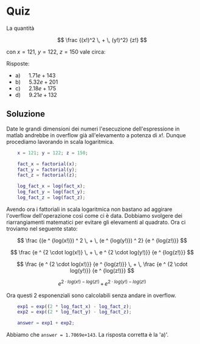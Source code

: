 # Quiz

La quantità

$$
\frac {(x!)^2 \, + \, (y!)^2} {z!}
$$

con $x = 121$, $y = 122$, $z = 150$ vale circa:

Risposte:
 - a) &emsp; $1.71e+143$ 
 - b) &emsp; $5.32e+201$
 - c) &emsp; $2.18e+175$
 - d) &emsp; $9.21e+132$

## Soluzione

Date le grandi dimensioni dei numeri l'esecuzione dell'espressione in matlab andrebbe in overflow già all'elevamento a potenza di $x!$.
Dunque procediamo lavorando in scala logaritmica. 

```matlab
    x = 121; y = 122; z = 150;

    fact_x = factorial(x);
    fact_y = factorial(y);
    fact_z = factorial(z);

    log_fact_x = log(fact_x);
    log_fact_y = log(fact_y);
    log_fact_z = log(fact_z);
```

Avendo ora i fattoriali in scala logaritmica non bastano ad aggirare l'overflow dell'operazione così come ci è data. Dobbiamo svolgere dei riarrangiamenti matematici per evitare gli elevamenti al quadrato. 
Ora ci troviamo nel seguente stato:

$$
    \frac {(e ^ {log(x!)}) ^ 2 \, + \, (e ^ {log(y!)}) ^ 2} {e ^ {log(z!)}}
$$

$$
    \frac {e ^ {2 \cdot log(x!)} \, + \, e ^ {2 \cdot log(y!)}} {e ^ {log(z!)}}
$$

$$
    \frac {e ^ {2 \cdot log(x!)}} {e ^ {log(z!)}} \, + \, \frac {e ^ {2 \cdot log(y!)}} {e ^ {log(z!)}}
$$

$$
    {e ^ {2 \cdot log(x!) - log(z!)}} \, + \, {e ^ {2 \cdot log(y!) - log(z!)}}
$$

Ora questi 2 esponenziali sono calcolabili senza andare in overflow. 

```matlab
    exp1 = exp((2 * log_fact_x) - log_fact_z);
    exp2 = exp((2 * log_fact_y) - log_fact_z);

    answer = exp1 + exp2;
```

Abbiamo che ```answer = 1.7069e+143```. La risposta corretta è la 'a)'.